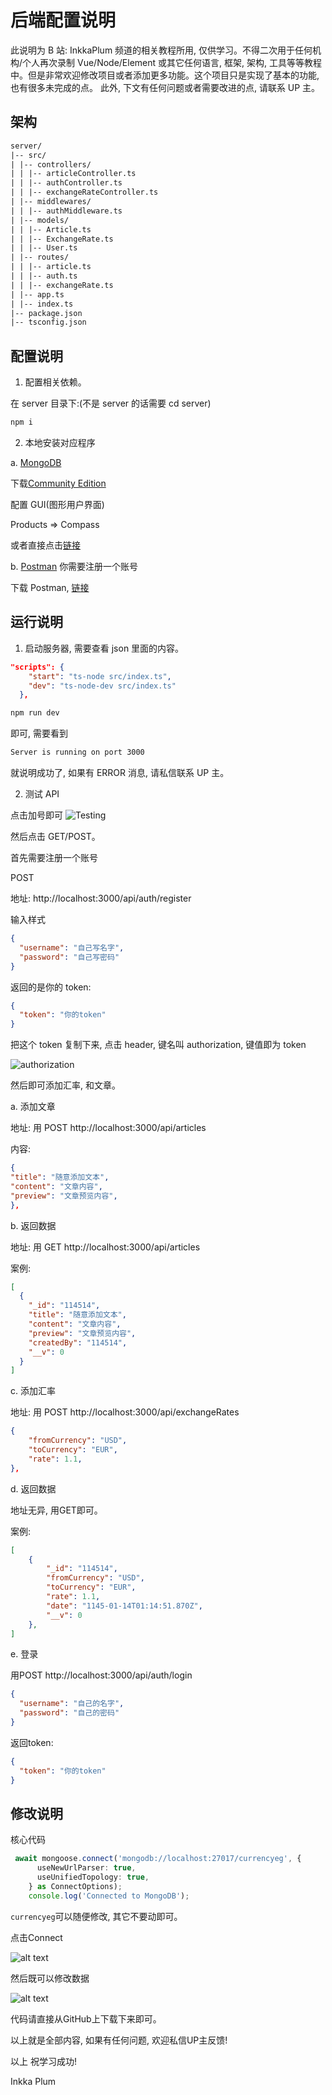 # 后端配置说明

此说明为 B 站: InkkaPlum 频道的相关教程所用, 仅供学习。不得二次用于任何机构/个人再次录制 Vue/Node/Element 或其它任何语言, 框架, 架构, 工具等等教程中。但是非常欢迎修改项目或者添加更多功能。这个项目只是实现了基本的功能, 也有很多未完成的点。
此外, 下文有任何问题或者需要改进的点, 请联系 UP 主。

## 架构

```html
server/ 
|-- src/ 
| |-- controllers/ 
| | |-- articleController.ts 
| | |-- authController.ts 
| | |-- exchangeRateController.ts 
| |-- middlewares/ 
| | |-- authMiddleware.ts 
| |-- models/ 
| | |-- Article.ts 
| | |-- ExchangeRate.ts 
| | |-- User.ts 
| |-- routes/ 
| | |-- article.ts 
| | |-- auth.ts 
| | |-- exchangeRate.ts 
| |-- app.ts 
| |-- index.ts 
|-- package.json 
|-- tsconfig.json
```

## 配置说明

1. 配置相关依赖。

在 server 目录下:(不是 server 的话需要 cd server)

```bash
npm i 
```

2. 本地安装对应程序

a. [MongoDB](https://www.mongodb.com/)

下载[Community Edition](https://www.mongodb.com/try/download/community)

配置 GUI(图形用户界面)

Products => Compass

或者直接点击[链接](https://www.mongodb.com/products/tools/compass)

b. [Postman](https://www.postman.com/)
你需要注册一个账号

下载 Postman, [链接](https://www.postman.com/downloads/)

## 运行说明

1. 启动服务器, 需要查看 json 里面的内容。

```json
"scripts": {
    "start": "ts-node src/index.ts",
    "dev": "ts-node-dev src/index.ts"
  },
```

```cmd
npm run dev
```

即可, 需要看到

```cmd
Server is running on port 3000
```

就说明成功了, 如果有 ERROR 消息, 请私信联系 UP 主。

2. 测试 API

点击加号即可
![Testing](image.png)

然后点击 GET/POST。

首先需要注册一个账号

POST

地址:
http://localhost:3000/api/auth/register

输入样式

```json
{
  "username": "自己写名字",
  "password": "自己写密码"
}
```

返回的是你的 token:

```json
{
  "token": "你的token"
}
```

把这个 token 复制下来, 点击 header, 键名叫 authorization, 键值即为 token

![authorization](image-1.png)

然后即可添加汇率, 和文章。

a. 添加文章

地址: 用 POST
http://localhost:3000/api/articles

内容:

```json
{
"title": "随意添加文本",
"content": "文章内容",
"preview": "文章预览内容",
},
```

b. 返回数据

地址: 用 GET
http://localhost:3000/api/articles

案例:

```json
[
  {
    "_id": "114514",
    "title": "随意添加文本",
    "content": "文章内容",
    "preview": "文章预览内容",
    "createdBy": "114514",
    "__v": 0
  }
]
```

c. 添加汇率

地址: 用 POST
http://localhost:3000/api/exchangeRates

```json
{
    "fromCurrency": "USD",
    "toCurrency": "EUR",
    "rate": 1.1,      
},
```

d. 返回数据

地址无异, 用GET即可。

案例: 

```json
[
    {
        "_id": "114514",
        "fromCurrency": "USD",
        "toCurrency": "EUR",
        "rate": 1.1,
        "date": "1145-01-14T01:14:51.870Z",
        "__v": 0
    },
]
```

e. 登录

用POST
http://localhost:3000/api/auth/login

```json
{
  "username": "自己的名字",
  "password": "自己的密码"
}
```

返回token:

```json
{
  "token": "你的token"
}
```

## 修改说明

核心代码

```ts
 await mongoose.connect('mongodb://localhost:27017/currencyeg', {
      useNewUrlParser: true,
      useUnifiedTopology: true,
    } as ConnectOptions);
    console.log('Connected to MongoDB');
```

`currencyeg`可以随便修改, 其它不要动即可。

点击Connect

![alt text](image-3.png)

然后既可以修改数据

![alt text](image-4.png)

代码请直接从GitHub上下载下来即可。

以上就是全部内容, 如果有任何问题, 欢迎私信UP主反馈!

以上 祝学习成功!

Inkka Plum
